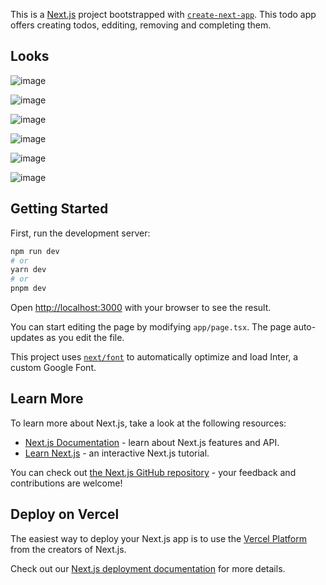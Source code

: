 This is a [Next.js](https://nextjs.org/) project bootstrapped with [`create-next-app`](https://github.com/vercel/next.js/tree/canary/packages/create-next-app).
This todo app offers creating todos, edditing, removing and completing them.

## Looks

![image](https://github.com/Slaviiiii/Next-UI-Todo-App/assets/106228555/9c8bae00-ad53-42bc-8557-c6205dd43e4b)

![image](https://github.com/Slaviiiii/Next-UI-Todo-App/assets/106228555/71a098a3-ee09-4ab0-9db9-a10f5710e6f2)

![image](https://github.com/Slaviiiii/Next-UI-Todo-App/assets/106228555/4f2579f1-0a43-4963-84b2-2d3feb0e7a7c)

![image](https://github.com/Slaviiiii/Next-UI-Todo-App/assets/106228555/04c8a9c7-51f8-4603-9833-c5249f9d5768)

![image](https://github.com/Slaviiiii/Next-UI-Todo-App/assets/106228555/e621cd4f-6da6-4b7d-8451-bce74406adf6)

![image](https://github.com/Slaviiiii/Next-UI-Todo-App/assets/106228555/353f58be-5274-407a-b657-7ba4dfcb8fee)

## Getting Started

First, run the development server:

```bash
npm run dev
# or
yarn dev
# or
pnpm dev
```

Open [http://localhost:3000](http://localhost:3000) with your browser to see the result.

You can start editing the page by modifying `app/page.tsx`. The page auto-updates as you edit the file.

This project uses [`next/font`](https://nextjs.org/docs/basic-features/font-optimization) to automatically optimize and load Inter, a custom Google Font.

## Learn More

To learn more about Next.js, take a look at the following resources:

- [Next.js Documentation](https://nextjs.org/docs) - learn about Next.js features and API.
- [Learn Next.js](https://nextjs.org/learn) - an interactive Next.js tutorial.

You can check out [the Next.js GitHub repository](https://github.com/vercel/next.js/) - your feedback and contributions are welcome!

## Deploy on Vercel

The easiest way to deploy your Next.js app is to use the [Vercel Platform](https://vercel.com/new?utm_medium=default-template&filter=next.js&utm_source=create-next-app&utm_campaign=create-next-app-readme) from the creators of Next.js.

Check out our [Next.js deployment documentation](https://nextjs.org/docs/deployment) for more details.

